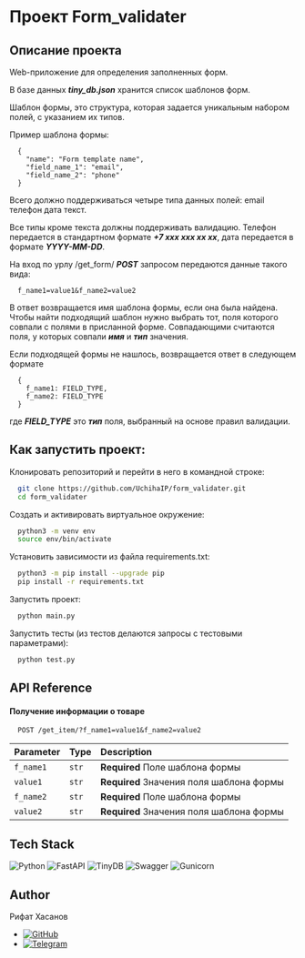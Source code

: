 # Проект Form_validater
## Описание проекта 

Web-приложение для определения заполненных форм.

В базе данных ___tiny_db.json___ хранится список шаблонов форм.

Шаблон формы, это структура, которая задается уникальным набором полей, с указанием их типов.

Пример шаблона формы:
```
  {
    "name": "Form template name",
    "field_name_1": "email",
    "field_name_2": "phone"
  }
```

Всего должно поддерживаться четыре типа данных полей: 
email
телефон
дата
текст.

Все типы кроме текста должны поддерживать валидацию. Телефон передается в стандартном формате ___+7 xxx xxx xx xx___, дата передается в формате ___YYYY-MM-DD___.

На вход по урлу /get_form/ ___POST___ запросом передаются данные такого вида:
```
  f_name1=value1&f_name2=value2
```
В ответ возвращается имя шаблона формы, если она была найдена.
Чтобы найти подходящий шаблон нужно выбрать тот, поля которого совпали с полями в присланной форме. Совпадающими считаются поля, у которых совпали ___имя___ и ___тип___ значения.

Если подходящей формы не нашлось, возвращается ответ в следующем формате
```
  {
    f_name1: FIELD_TYPE,
    f_name2: FIELD_TYPE
  }
```
где ___FIELD_TYPE___ это ___тип___ поля, выбранный на основе правил валидации.


## Как запустить проект:
Клонировать репозиторий и перейти в него в командной строке:

```bash
  git clone https://github.com/UchihaIP/form_validater.git
  cd form_validater
```

Cоздать и активировать виртуальное окружение:
```bash
  python3 -m venv env 
  source env/bin/activate
```
Установить зависимости из файла requirements.txt:
```bash
  python3 -m pip install --upgrade pip
  pip install -r requirements.txt
```

Запустить проект:
```bash
  python main.py
```

Запустить тесты (из тестов делаются запросы с тестовыми параметрами):
```bash
  python test.py
```

## API Reference

#### Получение информации о товаре

```http
  POST /get_item/?f_name1=value1&f_name2=value2
```

| Parameter | Type     | Description                |
| :-------- | :------- | :------------------------- |
| `f_name1` | `str` | **Required** Поле шаблона формы|
| `value1` | `str` | **Required** Значения поля шаблона формы|
| `f_name2` | `str` | **Required** Поле шаблона формы|
| `value2` | `str` | **Required** Значения поля шаблона формы|


## Tech Stack

![Python](https://img.shields.io/badge/python-3670A0?style=for-the-badge&logo=python&logoColor=ffdd54)
![FastAPI](https://img.shields.io/badge/FastAPI-005571?style=for-the-badge&logo=fastapi)
![TinyDB](https://img.shields.io/badge/TinyDB-22ADF6?style=for-the-badge&logo=TinyDB&logoColor=white)
![Swagger](https://img.shields.io/badge/-Swagger-%23Clojure?style=for-the-badge&logo=swagger&logoColor=white)
![Gunicorn](https://img.shields.io/badge/gunicorn-%298729.svg?style=for-the-badge&logo=gunicorn&logoColor=white)


## Author

Рифат Хасанов
- [![GitHub](https://img.shields.io/badge/github-%23121011.svg?style=for-the-badge&logo=github&logoColor=white)](https://github.com/UchihaIP)
- [![Telegram](https://img.shields.io/badge/Telegram-2CA5E0?style=for-the-badge&logo=telegram&logoColor=white)](https://t.me/lawlietLL)

